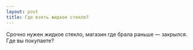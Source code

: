 ```yaml
---
layout: post 
title: Где взять жидкое стекло? 
--- 
```

Срочно нужен жидкое стекло, магазин где брала раньше — закрылся. Где вы покупаете?